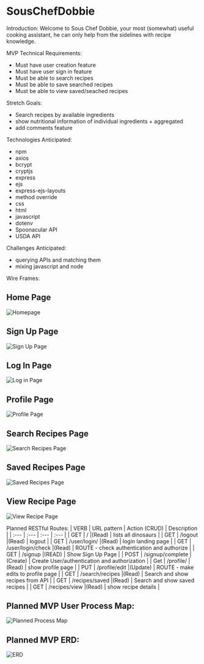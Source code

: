 # SousChefDobbie

Introduction:
Welcome to Sous Chef Dobbie, your most (somewhat) useful cooking assistant, he can only help from the sidelines with recipe knowledge. 
 
MVP Technical Requirements:
- Must have user creation feature
- Must have user sign in feature
- Must be able to search recipes
- Must be able to save searched recipes
- Must be able to view saved/seached recipes

Stretch Goals:
- Search recipes by available ingredients
- show nutritional information of individual ingredients + aggregated
- add comments feature


Technologies Anticipated:
- npm
- axios
- bcrypt
- cryptjs
- express
- ejs
- express-ejs-layouts
- method override
- css
- html
- javascript
- dotenv
- Spoonacular API
- USDA API

Challenges Anticipated:
- querying APIs and matching them
- mixing javascript and node



Wire Frames:
## Home Page
![Homepage](./Planning/Wireframes-HomePage.jpg)

## Sign Up Page
![Sign Up Page](./Planning/Wireframes-Signup.jpg)

## Log In Page
![Log in Page ](./Planning/Wireframes-Login.jpg)

## Profile Page
![Profile Page](./Planning/Wireframes-Profile.jpg)

## Search Recipes Page
![Search Recipes Page](./Planning/Wireframes-searchrecipes.jpg)

## Saved Recipes Page
![Saved Recipes Page](./Planning/Wireframes-savedrecipies.jpg)

## View Recipe Page
![View Recipe Page](./Planning/Wireframes-viewrecipes.jpg)


Planned RESTful Routes:
| VERB | URL pattern | Action \(CRUD\) | Description |
| :--- | :--- | :--- | :--- |
| GET | / |\(Read\) | lists all dinosaurs |
| GET | /logout |\(Read\) | logout |
| GET | /user/login/ |\(Read\) | login landing page |
| GET | /user/login/check |\(Read\) | ROUTE - check authentication and authorize |
| GET | /signup |\(READ\) | Show Sign Up Page |
| POST | /signup/complete |\(Create\) | Create User/authentication and authorization |
| Get | /profile/ |\(Read\) | show profile page |
| PUT | /profile/edit |\(Update\) | ROUTE - make edits to profile page |
| GET | /search/recipes |\(Read\) | Search and show recipes from API |
| GET | /recipes/saved |\(Read\) | Search and show saved recipes |
| GET | /recipes/view |\(Read\) | show recipe details |

## Planned MVP User Process Map:
![Planned Process Map](./Planning/planningMVP-UserProcessMap.PNG)

## Planned MVP ERD:
![ERD](./Planning/planningMVP-ERD.PNG)

